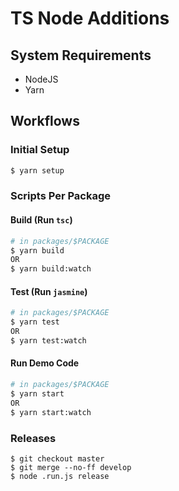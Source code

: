# TS Node Additions

## System Requirements
* NodeJS
* Yarn

## Workflows
### Initial Setup
```bash
$ yarn setup
```

### Scripts Per Package
#### Build (Run `tsc`)
```bash
# in packages/$PACKAGE
$ yarn build
OR
$ yarn build:watch
```
#### Test (Run `jasmine`)
```bash
# in packages/$PACKAGE
$ yarn test
OR
$ yarn test:watch
```
#### Run Demo Code
```bash
# in packages/$PACKAGE
$ yarn start
OR
$ yarn start:watch
```
### Releases
```
$ git checkout master
$ git merge --no-ff develop
$ node .run.js release
```
